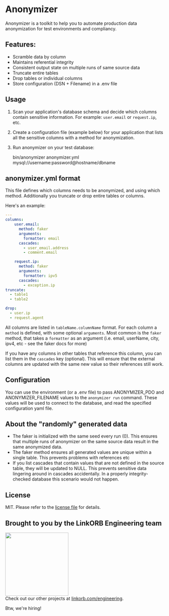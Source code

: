 Anonymizer
==========
Anonymizer is a toolkit to help you to automate production data anonymization for test environments and compliancy.

## Features:

* Scramble data by column
* Maintains referential integrity
* Consistent output state on multiple runs of same source data
* Truncate entire tables
* Drop tables or individual columns
* Store configuration (DSN + Filename) in a .env file

## Usage

1. Scan your application's database schema and decide which columns contain sensitive information. For example: `user.email` or `request.ip`, etc.
2. Create a configuration file (example below) for your application that lists all the sensitive columns with a method for anonymization.
3. Run anonymizer on your test database:

    bin/anonymizer anonymizer.yml mysql://username:password@hostname/dbname

## anonymizer.yml format

This file defines which columns needs to be anonymized, and using which method. Additionally you truncate or drop entire tables or columns.

Here's an example:

```yml
---
columns:
    user.email:
      method: faker
      arguments:
        formatter: email
      cascades:
        - user_email.address
        - comment.email

    request.ip:
      method: faker
      arguments:
        formatter: ipv5
      cascades:
        - exception.ip
truncate:
  - table1
  - table2

drop:
  - user.ip
  - request.agent
```

All columns are listed in `tableName.columnName` format. For each column a `method` is defined, with some optional `arguments`. Most common is the `faker` method, that takes a `formatter` as an argument (i.e. email, userName, city, ipv4, etc - see the faker docs for more)

If you have any columns in other tables that reference this column, you can list them in the `cascades` key (optional). This will ensure that the external columns are updated with the same new value so their references still work.

## Configuration

You can use the environment (or a .env file) to pass ANONYMIZER_PDO and ANONYMIZER_FILENAME values to the `anonymizer run` command. These values will be used to connect to the database, and read the specified configuration yaml file.

## About the "randomly" generated data

* The faker is initialized with the same seed every run (0). This ensures that multiple runs of anonymizer on the same source data result in the same anonymized data.
* The faker method ensures all generated values are unique within a single table. This prevents problems with references etc
* If you list cascades that contain values that are not defined in the source table, they will be updated to NULL. This prevents sensitive data lingering around in cascades accidentally. In a properly integrity-checked database this scenario would not happen.

## License

MIT. Please refer to the [license file](LICENSE) for details.

## Brought to you by the LinkORB Engineering team

<img src="http://www.linkorb.com/d/meta/tier1/images/linkorbengineering-logo.png" width="200px" /><br />
Check out our other projects at [linkorb.com/engineering](http://www.linkorb.com/engineering).

Btw, we're hiring!
